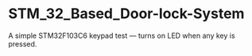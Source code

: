 # STM_32_Based_Door-lock-System
A simple STM32F103C6 keypad test — turns on LED when any key is pressed.
